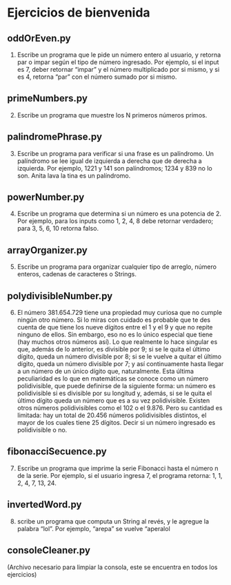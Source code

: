 # Ejercicios de bienvenida 

## oddOrEven.py

1. Escribe un programa que le pide un número entero al usuario, y retorna par o impar
según el tipo de número ingresado. Por ejemplo, si el input es 7, deber retornar
“impar” y el número multiplicado por si mismo, y si es 4, retorna “par” con el número
sumado por si mismo.


## primeNumbers.py

2. Escribe un programa que muestre los N primeros números primos.


## palindromePhrase.py

3. Escribe un programa para verificar si una frase es un palíndromo. Un palíndromo se
lee igual de izquierda a derecha que de derecha a izquierda. Por ejemplo, 1221 y 141
son palíndromos; 1234 y 839 no lo son. Anita lava la tina es un palíndromo.


## powerNumber.py

4. Escribe un programa que determina si un número es una potencia de 2. Por ejemplo,
para los inputs como 1, 2, 4, 8 debe retornar verdadero; para 3, 5, 6, 10 retorna falso.


## arrayOrganizer.py

5. Escribe un programa para organizar cualquier tipo de arreglo, número enteros,
cadenas de caracteres o Strings.


## polydivisibleNumber.py

6. El número 381.654.729 tiene una propiedad muy curiosa que no cumple ningún otro
número. Si lo miras con cuidado es probable que te des cuenta de que tiene los nueve
dígitos entre el 1 y el 9 y que no repite ninguno de ellos. Sin embargo, eso no es lo
único especial que tiene (hay muchos otros números así).
Lo que realmente lo hace singular es que, además de lo anterior, es divisible por 9; si se le
quita el último dígito, queda un número divisible por 8; si se le vuelve a quitar el último
dígito, queda un número divisible por 7; y así continuamente hasta llegar a un número de
un único dígito que, naturalmente. Esta última peculiaridad es lo que en matemáticas se conoce como un número polidivisible,
que puede definirse de la siguiente forma: un número es polidivisible si es divisible por
su longitud y, además, si se le quita el último dígito queda un número que es a su vez
polidivisible. Existen otros números polidivisibles como el 102 o el 9.876. Pero su cantidad es limitada:
hay un total de 20.456 números polidivisibles distintos, el mayor de los cuales tiene 25
dígitos. Decir si un número ingresado es polidivisible o no.


## fibonacciSecuence.py

7. Escribe un programa que imprime la serie Fibonacci hasta el número n de la serie. Por
ejemplo, si el usuario ingresa 7, el programa retorna: 1, 1, 2, 4, 7, 13, 24.


## invertedWord.py

8. scribe un programa que computa un String al revés, y le agregue la palabra “lol”.
Por ejemplo, “arepa” se vuelve “aperalol

## consoleCleaner.py

(Archivo necesario para limpiar la consola, este se encuentra en todos los ejercicios)
